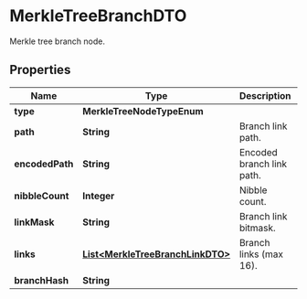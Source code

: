 

# MerkleTreeBranchDTO

Merkle tree branch node.

## Properties

| Name | Type | Description | Notes |
|------------ | ------------- | ------------- | -------------|
|**type** | **MerkleTreeNodeTypeEnum** |  |  |
|**path** | **String** | Branch link path. |  |
|**encodedPath** | **String** | Encoded branch link path. |  |
|**nibbleCount** | **Integer** | Nibble count. |  |
|**linkMask** | **String** | Branch link bitmask. |  |
|**links** | [**List&lt;MerkleTreeBranchLinkDTO&gt;**](MerkleTreeBranchLinkDTO.md) | Branch links (max 16). |  |
|**branchHash** | **String** |  |  |



